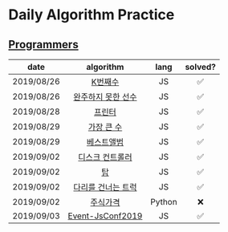 # Daily Algorithm Practice 



## [Programmers](https://programmers.co.kr/)


|    date    |                          algorithm                          |  lang  | solved? |
| :--------: | :---------------------------------------------------------: | :----: | :-----: |
| 2019/08/26 |         [K번째수](./programmers/solved/K번째수/README.md)         |   JS   |    ✅    |
| 2019/08/26 | [완주하지 못한 선수](./programmers/solved/완주하지%20못한%20선수/README.md) |   JS   |    ✅    |
| 2019/08/28 |          [프린터](./programmers/solved/프린터/README.md)          |   JS   |    ✅    |
| 2019/08/29 |     [가장 큰 수](./programmers/solved/가장%20큰%20수/README.md)     |   JS   |    ✅    |
| 2019/08/29 |        [베스트앨범](./programmers/solved/베스트앨범/README.md)        |   JS   |    ✅    |
| 2019/09/02 |    [디스크 컨트롤러](./programmers/solved/디스크%20컨트롤러/README.md)    |   JS   |    ✅    |
| 2019/09/02 |            [탑](./programmers/solved/탑/README.md)            |   JS   |    ✅    |
| 2019/09/02 | [다리를 건너는 트럭](./programmers/solved/다리를%20건너는%20트럭/README.md) |   JS   |    ✅    |
| 2019/09/02 |         [주식가격](./programmers/notYet/주식가격/README.md)         | Python |    ❌    |
| 2019/09/03 |    [Event-JsConf2019](./event/jsConfKorea2019/README.md)    |   JS   |    ✅    |



